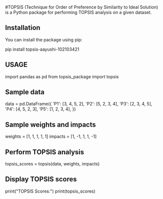 #TOPSIS (Technique for Order of Preference by Similarity to Ideal Solution) is a Python package for performing TOPSIS analysis on a given dataset.

## Installation

You can install the package using pip:


pip install topsis-aayushi-102103421


## USAGE
import pandas as pd
from topsis_package import topsis

## Sample data
data = pd.DataFrame({
    'P1': [3, 4, 5, 2],
    'P2': [5, 2, 3, 4],
    'P3': [2, 3, 4, 5],
    'P4': [4, 5, 2, 3],
    'P5': [1, 2, 3, 4],
})

## Sample weights and impacts
weights = [1, 1, 1, 1, 1]
impacts = [1, -1, 1, 1, -1]

## Perform TOPSIS analysis
topsis_scores = topsis(data, weights, impacts)

## Display TOPSIS scores
print("TOPSIS Scores:")
print(topsis_scores)
